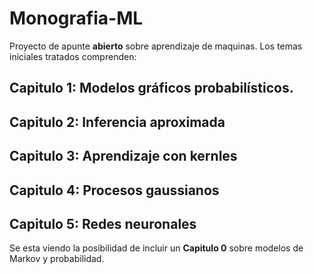 # Monografia-ML

Proyecto de apunte **abierto** sobre aprendizaje de maquinas. Los temas iniciales
tratados comprenden:
## Capitulo 1: Modelos gráficos probabilísticos.

## Capitulo 2: Inferencia aproximada

## Capitulo 3: Aprendizaje con kernles

## Capitulo 4: Procesos gaussianos

## Capitulo 5: Redes neuronales


Se esta viendo la posibilidad de incluir un **Capitulo 0** sobre modelos de Markov
y probabilidad.
